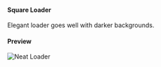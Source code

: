 #### Square Loader

Elegant loader goes well with darker backgrounds.

#### Preview

![Neat Loader](https://media.giphy.com/media/iIjI5D9z2mg0OOBdTf/giphy.gif)
